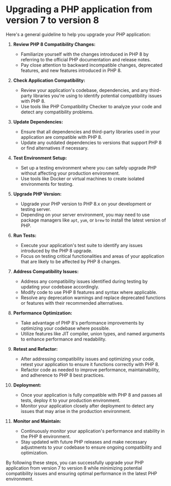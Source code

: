 # Upgrading a PHP application from version 7 to version 8

Here's a general guideline to help you upgrade your PHP application:

1. **Review PHP 8 Compatibility Changes:**
   - Familiarize yourself with the changes introduced in PHP 8 by referring to the official PHP documentation and release notes.
   - Pay close attention to backward incompatible changes, deprecated features, and new features introduced in PHP 8.

2. **Check Application Compatibility:**
   - Review your application's codebase, dependencies, and any third-party libraries you're using to identify potential compatibility issues with PHP 8.
   - Use tools like PHP Compatibility Checker to analyze your code and detect any compatibility problems.

3. **Update Dependencies:**
   - Ensure that all dependencies and third-party libraries used in your application are compatible with PHP 8.
   - Update any outdated dependencies to versions that support PHP 8 or find alternatives if necessary.

4. **Test Environment Setup:**
   - Set up a testing environment where you can safely upgrade PHP without affecting your production environment.
   - Use tools like Docker or virtual machines to create isolated environments for testing.

5. **Upgrade PHP Version:**
   - Upgrade your PHP version to PHP 8.x on your development or testing server.
   - Depending on your server environment, you may need to use package managers like `apt`, `yum`, or `brew` to install the latest version of PHP.

6. **Run Tests:**
   - Execute your application's test suite to identify any issues introduced by the PHP 8 upgrade.
   - Focus on testing critical functionalities and areas of your application that are likely to be affected by PHP 8 changes.

7. **Address Compatibility Issues:**
   - Address any compatibility issues identified during testing by updating your codebase accordingly.
   - Modify code to use PHP 8 features and syntax where applicable.
   - Resolve any deprecation warnings and replace deprecated functions or features with their recommended alternatives.

8. **Performance Optimization:**
   - Take advantage of PHP 8's performance improvements by optimizing your codebase where possible.
   - Utilize features like JIT compiler, union types, and named arguments to enhance performance and readability.

9. **Retest and Refactor:**
   - After addressing compatibility issues and optimizing your code, retest your application to ensure it functions correctly with PHP 8.
   - Refactor code as needed to improve performance, maintainability, and adherence to PHP 8 best practices.

10. **Deployment:**
    - Once your application is fully compatible with PHP 8 and passes all tests, deploy it to your production environment.
    - Monitor your application closely after deployment to detect any issues that may arise in the production environment.

11. **Monitor and Maintain:**
    - Continuously monitor your application's performance and stability in the PHP 8 environment.
    - Stay updated with future PHP releases and make necessary adjustments to your codebase to ensure ongoing compatibility and optimization.

By following these steps, you can successfully upgrade your PHP application from version 7 to version 8 while minimizing potential compatibility issues and ensuring optimal performance in the latest PHP environment.
